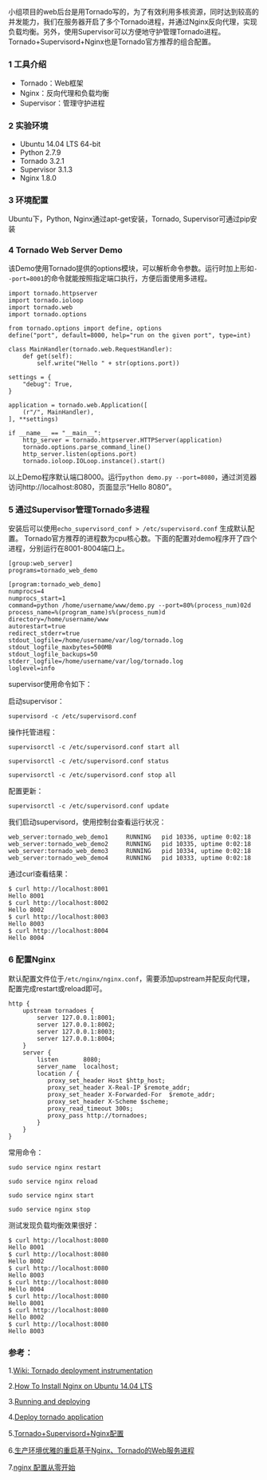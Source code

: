 小组项目的web后台是用Tornado写的，为了有效利用多核资源，同时达到较高的并发能力，我们在服务器开启了多个Tornado进程，并通过Nginx反向代理，实现负载均衡。另外，使用Supervisor可以方便地守护管理Tornado进程。Tornado+Supervisord+Nginx也是Tornado官方推荐的组合配置。

### 1 工具介绍

- Tornado：Web框架
- Nginx：反向代理和负载均衡
- Supervisor：管理守护进程

### 2 实验环境

- Ubuntu 14.04 LTS 64-bit
- Python 2.7.9
- Tornado 3.2.1
- Supervisor 3.1.3
- Nginx 1.8.0

### 3 环境配置

Ubuntu下，Python, Nginx通过apt-get安装，Tornado, Supervisor可通过pip安装

### 4 Tornado Web Server Demo

该Demo使用Tornado提供的options模块，可以解析命令参数。运行时加上形如```--port=8001```的命令就能按照指定端口执行，方便后面使用多进程。

    import tornado.httpserver
    import tornado.ioloop
    import tornado.web
    import tornado.options

    from tornado.options import define, options
    define("port", default=8000, help="run on the given port", type=int)

    class MainHandler(tornado.web.RequestHandler):
        def get(self):
            self.write("Hello " + str(options.port))

    settings = {  
        "debug": True,  
    }

    application = tornado.web.Application([  
        (r"/", MainHandler),  
    ], **settings)

    if __name__ == "__main__":
        http_server = tornado.httpserver.HTTPServer(application)  
        tornado.options.parse_command_line()  
        http_server.listen(options.port)  
        tornado.ioloop.IOLoop.instance().start()

以上Demo程序默认端口8000。运行```python demo.py --port=8080```，通过浏览器访问http://localhost:8080，页面显示“Hello 8080”。

### 5 通过Supervisor管理Tornado多进程

安装后可以使用```echo_supervisord_conf > /etc/supervisord.conf``` 生成默认配置。
Tornado官方推荐的进程数为cpu核心数。下面的配置对demo程序开了四个进程，分别运行在8001-8004端口上。

    [group:web_server]
    programs=tornado_web_demo

    [program:tornado_web_demo]
    numprocs=4
    numprocs_start=1
    command=python /home/username/www/demo.py --port=80%(process_num)02d
    process_name=%(program_name)s%(process_num)d
    directory=/home/username/www
    autorestart=true
    redirect_stderr=true
    stdout_logfile=/home/username/var/log/tornado.log
    stdout_logfile_maxbytes=500MB
    stdout_logfile_backups=50
    stderr_logfile=/home/username/var/log/tornado.log
    loglevel=info

supervisor使用命令如下：

启动supervisor：

```supervisord -c /etc/supervisord.conf```

操作托管进程：

```supervisorctl -c /etc/supervisord.conf start all```

```supervisorctl -c /etc/supervisord.conf status```

```supervisorctl -c /etc/supervisord.conf stop all```

配置更新：

```supervisorctl -c /etc/supervisord.conf update```

我们启动supervisord，使用控制台查看运行状况：

    web_server:tornado_web_demo1     RUNNING   pid 10336, uptime 0:02:18
    web_server:tornado_web_demo2     RUNNING   pid 10335, uptime 0:02:18
    web_server:tornado_web_demo3     RUNNING   pid 10334, uptime 0:02:18
    web_server:tornado_web_demo4     RUNNING   pid 10333, uptime 0:02:18

通过curl查看结果：

    $ curl http://localhost:8001
    Hello 8001
    $ curl http://localhost:8002
    Hello 8002
    $ curl http://localhost:8003
    Hello 8003
    $ curl http://localhost:8004
    Hello 8004

### 6 配置Nginx

默认配置文件位于```/etc/nginx/nginx.conf```，需要添加upstream并配反向代理，配置完成restart或reload即可。

    http {
        upstream tornadoes {
            server 127.0.0.1:8001;
            server 127.0.0.1:8002;
            server 127.0.0.1:8003;
            server 127.0.0.1:8004;
        }
        server {
            listen       8080;
            server_name  localhost;
            location / {
               proxy_set_header Host $http_host;
               proxy_set_header X-Real-IP $remote_addr;
               proxy_set_header X-Forwarded-For  $remote_addr;
               proxy_set_header X-Scheme $scheme;
               proxy_read_timeout 300s;
               proxy_pass http://tornadoes;
            }
        }
    }

常用命令：

```sudo service nginx restart```

```sudo service nginx reload```

```sudo service nginx start```

```sudo service nginx stop```
    
测试发现负载均衡效果很好：

    $ curl http://localhost:8080
    Hello 8001
    $ curl http://localhost:8080
    Hello 8002
    $ curl http://localhost:8080
    Hello 8003
    $ curl http://localhost:8080
    Hello 8004
    $ curl http://localhost:8080
    Hello 8001
    $ curl http://localhost:8080
    Hello 8002
    $ curl http://localhost:8080
    Hello 8003


### 参考：
1.[Wiki: Tornado deployment instrumentation](https://github.com/tornadoweb/tornado/wiki/Deployment#instrumentation)

2.[How To Install Nginx on Ubuntu 14.04 LTS](https://www.digitalocean.com/community/tutorials/how-to-install-nginx-on-ubuntu-14-04-lts)

3.[Running and deploying](http://tornado.readthedocs.org/en/stable/guide/running.html)

4.[Deploy tornado application](http://blog.thisisfeifan.com/2012/06/deploy-tornado-application.html)

5.[Tornado+Supervisord+Nginx配置](http://gracece.com/2014/03/Tornado-supervisor+nginx/)

6.[生产环境优雅的重启基于Nginx、Tornado的Web服务进程](http://www.qmailer.net/archives/165.html)

7.[nginx 配置从零开始](http://oilbeater.com/nginx/2014/12/29/nginx-conf-from-zero.html)
